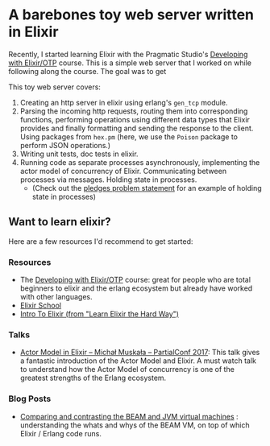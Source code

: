 # A barebones toy web server written in Elixir

Recently, I started learning Elixir with the Pragmatic
Studio's [Developing with Elixir/OTP](https://pragmaticstudio.com/elixir) course. This is a simple web server that I
worked on while following along the course. The goal was to get

This toy web server covers:

1. Creating an http server in elixir using erlang's `gen_tcp` module.
2. Parsing the incoming http requests, routing them into corresponding functions, performing operations using different
   data types that Elixir provides and finally formatting and sending the response to the client. Using packages
   from `hex.pm` (here, we use the `Poison` package to perform JSON operations.)
3. Writing unit tests, doc tests in elixir.
4. Running code as separate processes asynchronously, implementing the actor model of concurrency of Elixir.
   Communicating between
   processes via messages. Holding state in processes.
    - (Check out
      the [pledges problem statement](lib/barebones/pledges/README.md) for an example of holding state in processes)

## Want to learn elixir?

Here are a few resources I'd recommend to get started:

### Resources

- The [Developing with Elixir/OTP](https://pragmaticstudio.com/elixir) course: great for people who are total beginners
  to elixir and
  the erlang
  ecosystem but already have worked with other languages.
- [Elixir School](https://elixirschool.com/en)
- [Intro To Elixir (from "Learn Elixir the Hard Way")](https://github.com/WhiteRookPL/learn-elixir-the-hard-way/blob/master/docs/introduction-to-elixir.md)

### Talks

- [Actor Model in Elixir – Michał Muskała – PartialConf 2017](https://www.youtube.com/watch?v=N5vJ1Y2j0uI): This talk
  gives a fantastic introduction of the Actor Model and Elixir. A must watch talk to understand how the Actor Model of
  concurrency is one of the greatest strengths of the Erlang ecosystem.

### Blog Posts

- [Comparing and contrasting the BEAM and JVM virtual machines](https://www.erlang-solutions.com/blog/optimising-for-concurrency-comparing-and-contrasting-the-beam-and-jvm-virtual-machines/) :
  understanding the whats and whys of the BEAM VM, on top of which Elixir / Erlang code runs. 